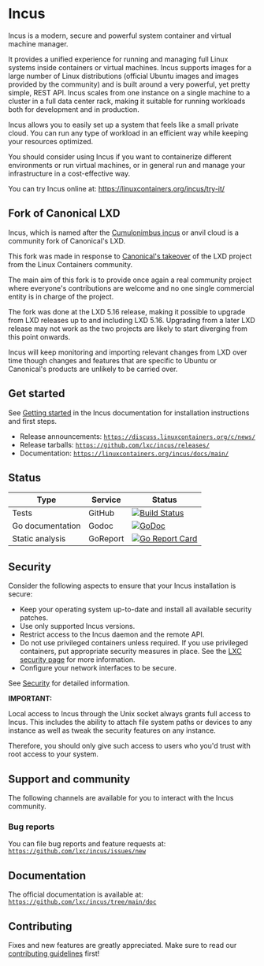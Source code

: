 # Incus

Incus is a modern, secure and powerful system container and virtual machine manager.

<!-- Include start Incus intro -->

It provides a unified experience for running and managing full Linux systems inside containers or virtual machines. Incus supports images for a large number of Linux distributions (official Ubuntu images and images provided by the community) and is built around a very powerful, yet pretty simple, REST API. Incus scales from one instance on a single machine to a cluster in a full data center rack, making it suitable for running workloads both for development and in production.

Incus allows you to easily set up a system that feels like a small private cloud. You can run any type of workload in an efficient way while keeping your resources optimized.

You should consider using Incus if you want to containerize different environments or run virtual machines, or in general run and manage your infrastructure in a cost-effective way.

You can try Incus online at: https://linuxcontainers.org/incus/try-it/

<!-- Include end Incus intro -->

## Fork of Canonical LXD
Incus, which is named after the [Cumulonimbus incus](https://en.wikipedia.org/wiki/Cumulonimbus_incus) or anvil cloud is a community fork of Canonical's LXD.

This fork was made in response to [Canonical's takeover](https://linuxcontainers.org/lxd/) of the LXD project from the Linux Containers community.

The main aim of this fork is to provide once again a real community project where everyone's contributions are welcome and no one single commercial entity is in charge of the project.

The fork was done at the LXD 5.16 release, making it possible to upgrade from LXD releases up to and including LXD 5.16.
Upgrading from a later LXD release may not work as the two projects are likely to start diverging from this point onwards.

Incus will keep monitoring and importing relevant changes from LXD over time though changes and features that are specific to Ubuntu or Canonical's products are unlikely to be carried over.

## Get started

See [Getting started](https://linuxcontainers.org/incus/docs/main/getting_started/) in the Incus documentation for installation instructions and first steps.

- Release announcements: [`https://discuss.linuxcontainers.org/c/news/`](https://discuss.linuxcontainers.org/c/news/)
- Release tarballs: [`https://github.com/lxc/incus/releases/`](https://github.com/lxc/incus/releases/)
- Documentation: [`https://linuxcontainers.org/incus/docs/main/`](https://linuxcontainers.org/incus/docs/main/)

## Status

Type                | Service               | Status
---                 | ---                   | ---
Tests               | GitHub                | [![Build Status](https://github.com/lxc/incus/actions/workflows/tests.yml/badge.svg?branch=main)](https://github.com/lxc/incus/actions?query=event%3Apush+branch%3Amain)
Go documentation    | Godoc                 | [![GoDoc](https://godoc.org/github.com/lxc/incus/client?status.svg)](https://godoc.org/github.com/lxc/incus/client)
Static analysis     | GoReport              | [![Go Report Card](https://goreportcard.com/badge/github.com/lxc/incus)](https://goreportcard.com/report/github.com/lxc/incus)

## Security

<!-- Include start security -->

Consider the following aspects to ensure that your Incus installation is secure:

- Keep your operating system up-to-date and install all available security patches.
- Use only supported Incus versions.
- Restrict access to the Incus daemon and the remote API.
- Do not use privileged containers unless required. If you use privileged containers, put appropriate security measures in place. See the [LXC security page](https://linuxcontainers.org/lxc/security/) for more information.
- Configure your network interfaces to be secure.
<!-- Include end security -->

See [Security](https://github.com/lxc/incus/blob/main/doc/explanation/security.md) for detailed information.

**IMPORTANT:**
<!-- Include start security note -->
Local access to Incus through the Unix socket always grants full access to Incus.
This includes the ability to attach file system paths or devices to any instance as well as tweak the security features on any instance.

Therefore, you should only give such access to users who you'd trust with root access to your system.
<!-- Include end security note -->
<!-- Include start support -->

## Support and community

The following channels are available for you to interact with the Incus community.

### Bug reports

You can file bug reports and feature requests at: [`https://github.com/lxc/incus/issues/new`](https://github.com/lxc/incus/issues/new)

## Documentation

The official documentation is available at: [`https://github.com/lxc/incus/tree/main/doc`](https://github.com/lxc/incus/tree/main/doc)

<!-- Include end support -->

## Contributing

Fixes and new features are greatly appreciated. Make sure to read our [contributing guidelines](CONTRIBUTING.md) first!
